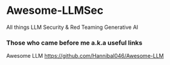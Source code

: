 # Awesome-LLMSec
All things LLM Security &amp; Red Teaming Generative AI
### Those who came before me a.k.a useful links
Awesome LLM https://github.com/Hannibal046/Awesome-LLM
